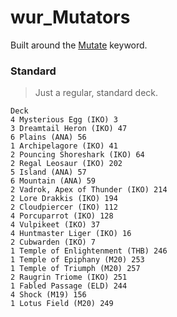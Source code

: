 # wur_Mutators
Built around the [Mutate](https://mtg.gamepedia.com/Mutate) keyword.

### Standard
> Just a regular, standard deck.
```
Deck
4 Mysterious Egg (IKO) 3
3 Dreamtail Heron (IKO) 47
6 Plains (ANA) 56
1 Archipelagore (IKO) 41
2 Pouncing Shoreshark (IKO) 64
2 Regal Leosaur (IKO) 202
5 Island (ANA) 57
6 Mountain (ANA) 59
2 Vadrok, Apex of Thunder (IKO) 214
2 Lore Drakkis (IKO) 194
2 Cloudpiercer (IKO) 112
4 Porcuparrot (IKO) 128
4 Vulpikeet (IKO) 37
4 Huntmaster Liger (IKO) 16
2 Cubwarden (IKO) 7
1 Temple of Enlightenment (THB) 246
1 Temple of Epiphany (M20) 253
1 Temple of Triumph (M20) 257
2 Raugrin Triome (IKO) 251
1 Fabled Passage (ELD) 244
4 Shock (M19) 156
1 Lotus Field (M20) 249

```